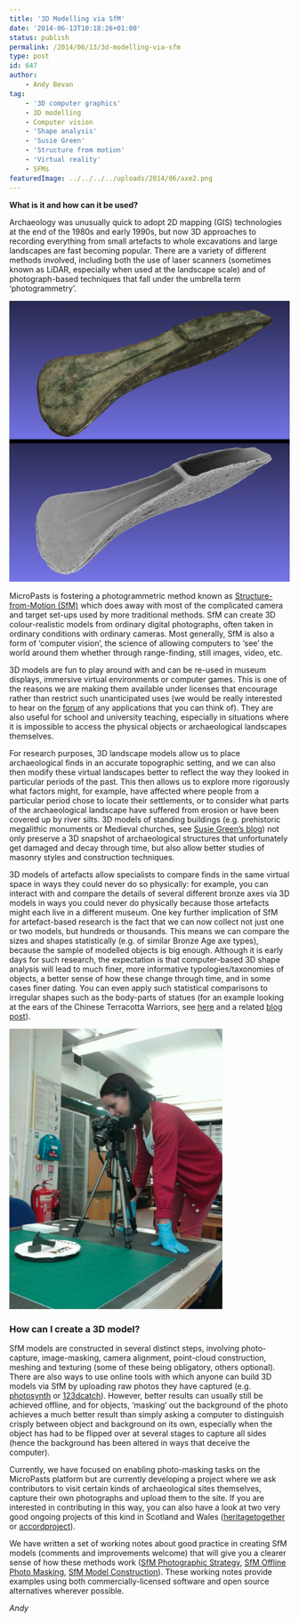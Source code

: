 ```yaml
---
title: '3D Modelling via SfM'
date: '2014-06-13T10:18:26+01:00'
status: publish
permalink: /2014/06/13/3d-modelling-via-sfm
type: post
id: 647
author: 
    - Andy Bevan
tag:
    - '3D computer graphics'
    - 3D modelling
    - Computer vision
    - 'Shape analysis'
    - 'Susie Green'
    - 'Structure from motion'
    - 'Virtual reality'
    - SFMs
featuredImage: ../../../../uploads/2014/06/axe2.png
---
```

**What is it and how can it be used?**

Archaeology was unusually quick to adopt 2D mapping (GIS) technologies at the end of the 1980s and early 1990s, but now 3D approaches to recording everything from small artefacts to whole excavations and large landscapes are fast becoming popular. There are a variety of different methods involved, including both the use of laser scanners (sometimes known as LiDAR, especially when used at the landscape scale) and of photograph-based techniques that fall under the umbrella term ‘photogrammetry’.

![A 3D model of a Bronze Age palstave, shown both with a photographic texture and with an ‘ambient occlusion’ surface](../../../../uploads/2014/06/axe2.png)

MicroPasts is fostering a photogrammetric method known as [Structure-from-Motion (SfM)](http://en.wikipedia.org/wiki/Structure_from_motion) which does away with most of the complicated camera and target set-ups used by more traditional methods. SfM can create 3D colour-realistic models from ordinary digital photographs, often taken in ordinary conditions with ordinary cameras. Most generally, SfM is also a form of ‘computer vision’, the science of allowing computers to ‘see’ the world around them whether through range-finding, still images, video, etc.

3D models are fun to play around with and can be re-used in museum displays, immersive virtual environments or computer games. This is one of the reasons we are making them available under licenses that encourage rather than restrict such unanticipated uses (we would be really interested to hear on the [forum](http://community.micropasts.org) of any applications that you can think of). They are also useful for school and university teaching, especially in situations where it is impossible to access the physical objects or archaeological landscapes themselves.

For research purposes, 3D landscape models allow us to place archaeological finds in an accurate topographic setting, and we can also then modify these virtual landscapes better to reflect the way they looked in particular periods of the past. This then allows us to explore more rigorously what factors might, for example, have affected where people from a particular period chose to locate their settlements, or to consider what parts of the archaeological landscape have suffered from erosion or have been covered up by river silts. 3D models of standing buildings (e.g. prehistoric megalithic monuments or Medieval churches, see [Susie Green’s blog](http://archaeologysfm.blogspot.co.uk/)) not only preserve a 3D snapshot of archaeological structures that unfortunately get damaged and decay through time, but also allow better studies of masonry styles and construction techniques.

3D models of artefacts allow specialists to compare finds in the same virtual space in ways they could never do so physically: for example, you can interact with and compare the details of several different bronze axes via 3D models in ways you could never do physically because those artefacts might each live in a different museum. One key further implication of SfM for artefact-based research is the fact that we can now collect not just one or two models, but hundreds or thousands. This means we can compare the sizes and shapes statistically (e.g. of similar Bronze Age axe types), because the sample of modelled objects is big enough. Although it is early days for such research, the expectation is that computer-based 3D shape analysis will lead to much finer, more informative typologies/taxonomies of objects, a better sense of how these change through time, and in some cases finer dating. You can even apply such statistical comparisons to irregular shapes such as the body-parts of statues (for an example looking at the ears of the Chinese Terracotta Warriors, see [here](http://authors.elsevier.com/sd/article/S0305440314001927) and a related [blog post](http://www.ucl.ac.uk/terracotta-army/blog/posts/2014-06-12)).

![Photo-capture of a Bronze Age axe on a white background using a turntable (but otherwise with poor indoor lighting and photographic conditions).](../../../../uploads/2014/06/phototaking.png) 

### How can I create a 3D model?

SfM models are constructed in several distinct steps, involving photo-capture, image-masking, camera alignment, point-cloud construction, meshing and texturing (some of these being obligatory, others optional). There are also ways to use online tools with which anyone can build 3D models via SfM by uploading raw photos they have captured (e.g. [photosynth](http://photosynth.net) or [123dcatch](http://www.123dapp.com/catch)). However, better results can usually still be achieved offline, and for objects, ‘masking’ out the background of the photo achieves a much better result than simply asking a computer to distinguish crisply between object and background on its own, especially when the object has had to be flipped over at several stages to capture all sides (hence the background has been altered in ways that deceive the computer).

Currently, we have focused on enabling photo-masking tasks on the MicroPasts platform but are currently developing a project where we ask contributors to visit certain kinds of archaeological sites themselves, capture their own photographs and upload them to the site. If you are interested in contributing in this way, you can also have a look at two very good ongoing projects of this kind in Scotland and Wales ([heritagetogether](http://heritagetogether.org) or [accordproject](http://accordproject.wordpress.com)).

We have written a set of working notes about good practice in creating SfM models (comments and improvements welcome) that will give you a clearer sense of how these methods work ([SfM Photographic Strategy](https://github.com/MicroPasts/MicroPasts-TechnicalNotes/raw/master/pdf/1-PhotoCapture_Artefacts.pdf), [SfM Offline Photo Masking](https://github.com/MicroPasts/MicroPasts-TechnicalNotes/raw/master/pdf/2-PhotoMasking_Artefacts.pdf), [SfM Model Construction](https://github.com/MicroPasts/MicroPasts-TechnicalNotes/raw/master/pdf/3a-ModelCreation_Artefacts_Photoscan.pdf)). These working notes provide examples using both commercially-licensed software and open source alternatives wherever possible.

*Andy*